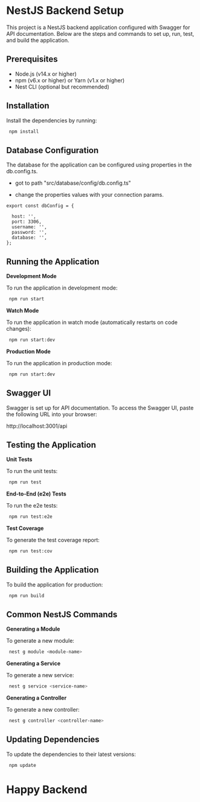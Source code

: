 # NestJS Backend Setup

This project is a NestJS backend application configured with Swagger for API documentation. Below are the steps and commands to set up, run, test, and build the application.


## Prerequisites

- Node.js (v14.x or higher)
- npm (v6.x or higher) or Yarn (v1.x or higher)
- Nest CLI (optional but recommended)


## Installation

Install the dependencies by running:

```bash
 npm install

```

## Database Configuration

The database for the application can be configured using properties in the db.config.ts. 

- got to path "src/database/config/db.config.ts"

- change the properties values with your connection params. 

```
export const dbConfig = {

  host: '',
  port: 3306,
  username: '',
  password: '',
  database: '',
};
```


## Running the Application

**Development Mode**

To run the application in development mode:

```bash
 npm run start

```
**Watch Mode**

To run the application in watch mode (automatically restarts on code changes):

```bash
 npm run start:dev

```
**Production Mode**

To run the application in production mode:

```bash
 npm run start:dev

```


## Swagger UI

Swagger is set up for API documentation. To access the Swagger UI, paste the following URL into your browser:

http://localhost:3001/api


## Testing the Application

**Unit Tests**

To run the unit tests:

```bash
 npm run test

```

**End-to-End (e2e) Tests**

To run the e2e tests:

```bash
 npm run test:e2e

```

**Test Coverage**

To generate the test coverage report:

```bash
 npm run test:cov

```

## Building the Application

To build the application for production:

```bash
 npm run build

```

## Common NestJS Commands

**Generating a Module**

To generate a new module:

```bash
 nest g module <module-name>

```

**Generating a Service**

To generate a new service:

```bash
 nest g service <service-name>

```

**Generating a Controller**

To generate a new controller:

```bash
 nest g controller <controller-name>

```

## Updating Dependencies

To update the dependencies to their latest versions:

```bash
 npm update

```


# Happy Backend
